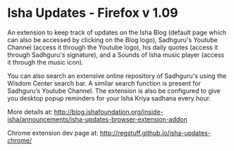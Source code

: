 Isha Updates - Firefox v 1.09
=============================

An extension to keep track of updates on the Isha Blog (default page which can also be accessed by clicking on the Blog logo), Sadhguru's Youtube Channel (access it through the Youtube logo), his daily quotes (access it through Sadhguru's signature), and a Sounds of Isha music player (access it through the music icon).

You can also search an extensive online repository of Sadhguru's using the Wisdom Center search bar. A similar search function is present for Sadhguru’s Youtube Channel. The extension is also be configured to give you desktop popup reminders for your Isha Kriya sadhana every hour.

More details at: http://blog.ishafoundation.org/inside-isha/announcements/isha-updates-browser-extension-addon

Chrome extension dev page at: http://regstuff.github.io/isha-updates-chrome/
